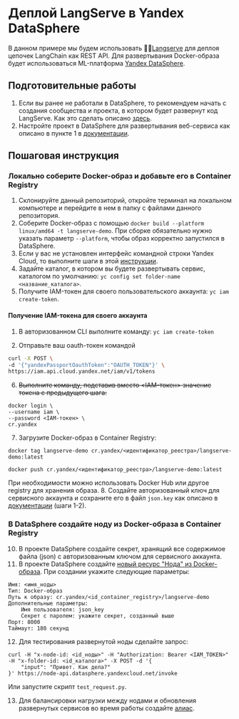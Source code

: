 # Деплой LangServe в Yandex DataSphere

В данном примере мы будем использовать 🦜️🏓[Langserve](https://github.com/langchain-ai/langserve?ref=blog.langchain.dev) для деплоя цепочек LangChain как REST API. Для развертывания Docker-образа будет использоваться ML-платформа [Yandex DataSphere](https://cloud.yandex.ru/ru/services/datasphere).

## Подготовительные работы

1. Если вы ранее не работали в DataSphere, то рекомендуем начать с создания сообщества и проекта, в котором будет развернут код LangServe. Как это сделать описано [здесь](https://cloud.yandex.ru/ru/docs/datasphere/tutorials/basics).
2. Настройте проект в DataSphere для развертывания веб-сервиса как описано в пункте 1 в [документации](https://cloud.yandex.ru/ru/docs/datasphere/tutorials/node-from-docker).

## Пошаговая инструкция

### Локально соберите Docker-образ и добавьте его в Container Registry

1. Склонируйте данный репозиторий, откройте терминал на локальном компьютере и перейдите в нем в папку с файлами данного репозитория.
2. Соберите Docker-образ с помощью `docker build --platform linux/amd64 -t langserve-demo`. При сборке обязательно нужно указать параметр `--platform`, чтобы образ корректно запустился в DataSphere.
3. Если у вас не установлен интерфейс командной строки Yandex Cloud, то выполните шаги в этой [инструкции](https://cloud.yandex.ru/ru/docs/cli/quickstart#install).
4. Задайте каталог, в котором вы будете развертывать сервис, каталогом по умолчанию: `yc config set folder-name <название_каталога>`.
5. Получите IAM-токен для своего пользовательского аккаунта: `yc iam create-token`.

#### Получение IAM-токена для своего аккаунта

1. В авторизованном CLI выполните команду: `yc iam create-token`

2. Отправьте ваш oauth-токен командой
```bash
curl -X POST \
-d '{"yandexPassportOauthToken":"OAUTH_TOKEN"}' \                           
https://iam.api.cloud.yandex.net/iam/v1/tokens
```

6. ~~Выполните команду, подставив вместо <IAM-токен> значение токена с предыдущего шага:~~
```
docker login \
--username iam \
--password <IAM-токен> \
cr.yandex
```

7. Загрузите Docker-образ в Container Registry:

`docker tag langserve-demo cr.yandex/<идентификатор_реестра>/langserve-demo:latest`

`docker push cr.yandex/<идентификатор_реестра>/langserve-demo:latest`

При необходимости можно использовать Docker Hub или другое registry для хранения образа.
8. Создайте авторизованный ключ для сервисного аккаунта и сохраните его в файл `json.key` как описано в [документации](https://cloud.yandex.ru/ru/docs/cli/operations/authentication/service-account) (шаги 1-2).

### В DataSphere создайте ноду из Docker-образа в Сontainer Registry

10. В проекте DataSphere создайте секрет, хранящий все содержимое файла (json) с авторизованным ключом для сервисного аккаунта.
11. В проекте DataSphere создайте [новый ресурс "Нода" из Docker-образа](https://cloud.yandex.ru/ru/docs/datasphere/operations/deploy/node-create). При создании укажите следующие параметры:
```
Имя: <имя_ноды>
Тип: Docker-образ
Путь к образу: cr.yandex/<id_container_registry>/langserve-demo
Дополнительные параметры:
    Имя пользователя: json_key
    Секрет с паролем: укажите секрет, созданный выше
Порт: 8000
Таймаут: 180 секунд
```
12. Для тестирования развернутой ноды сделайте запрос: 
```
curl -H "x-node-id: <id_ноды>" -H "Authorization: Bearer <IAM_TOKEN>" -H "x-folder-id: <id_каталога>" -X POST -d '{
    "input": "Привет. Как дела?"
}' https://node-api.datasphere.yandexcloud.net/invoke
```

Или запустите скрипт `test_request.py`.

13. Для балансировки нагрузки между нодами и обновления развернутых сервисов во время работы создайте [алиас](https://cloud.yandex.ru/ru/docs/datasphere/operations/deploy/alias-create).
